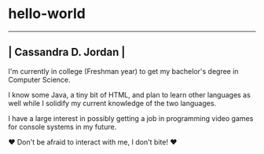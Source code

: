 # hello-world
---------------------------------------------------------------------------------------------
|                               Cassandra D. Jordan                                         |
---------------------------------------------------------------------------------------------

I'm currently in college (Freshman year) to get my bachelor's degree in Computer Science. 

I know some Java, a tiny bit of HTML, and plan to learn other languages as well while I solidify my current knowledge of the two languages.

I have a large interest in possibly getting a job in programming video games for console systems in my future. 

♥ Don't be afraid to interact with me, I don't bite! ♥
